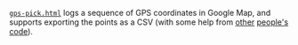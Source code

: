
[`gps-pick.html`](http://mhlinder.com/map-tools/gps-pick.html) logs a
sequence of GPS coordinates in Google Map, and supports exporting the
points as a CSV (with some help from
[other](https://developers.google.com/maps/documentation/javascript/examples/event-simple)
[people's](https://developers.google.com/maps/documentation/javascript/geolocation)
[code](http://stackoverflow.com/questions/6037712/how-to-float-a-div-over-google-maps)).


